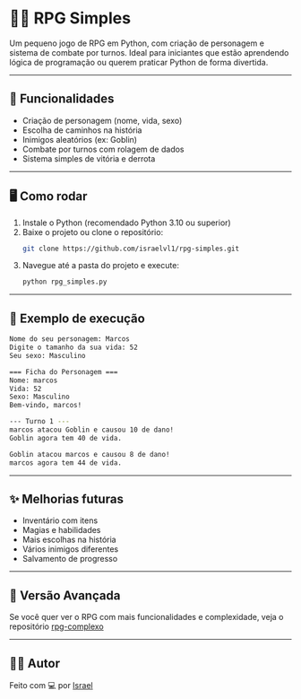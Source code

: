 # 🧙‍♂️ RPG Simples

Um pequeno jogo de RPG em Python, com criação de personagem e sistema de combate por turnos. Ideal para iniciantes que estão aprendendo lógica de programação ou querem praticar Python de forma divertida.

---

## 🚀 Funcionalidades

- Criação de personagem (nome, vida, sexo)
- Escolha de caminhos na história
- Inimigos aleatórios (ex: Goblin)
- Combate por turnos com rolagem de dados
- Sistema simples de vitória e derrota

---

## 🖥️ Como rodar

1. Instale o Python (recomendado Python 3.10 ou superior)
2. Baixe o projeto ou clone o repositório:
   ```bash
   git clone https://github.com/israelvl1/rpg-simples.git
   ```
3. Navegue até a pasta do projeto e execute:
   ```bash
   python rpg_simples.py
   ```

---

## 📸 Exemplo de execução

```bash
Nome do seu personagem: Marcos
Digite o tamanho da sua vida: 52
Seu sexo: Masculino

=== Ficha do Personagem ===
Nome: marcos
Vida: 52
Sexo: Masculino
Bem-vindo, marcos!

--- Turno 1 ---
marcos atacou Goblin e causou 10 de dano!
Goblin agora tem 40 de vida.

Goblin atacou marcos e causou 8 de dano!
marcos agora tem 44 de vida.
```

---

## ✨ Melhorias futuras

- Inventário com itens
- Magias e habilidades
- Mais escolhas na história
- Vários inimigos diferentes
- Salvamento de progresso

---

## 🔗 Versão Avançada

Se você quer ver o RPG com mais funcionalidades e complexidade, veja o repositório [rpg-complexo](https://github.com/israelvl1/rpg-complexo)

---

## 👨‍💻 Autor

Feito com 💻 por [Israel](https://github.com/israelvl1)
